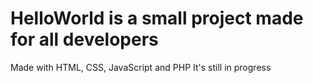 # HelloWorld is a small project made for all developers
Made with HTML, CSS, JavaScript and PHP
It's still in progress
